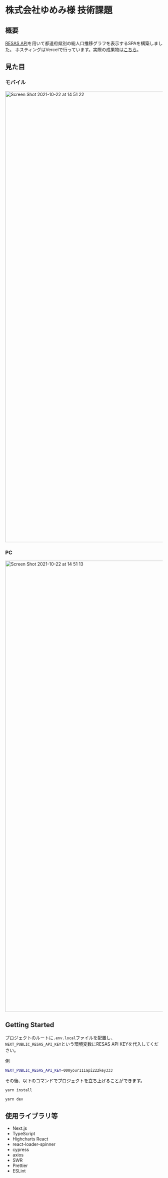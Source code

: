 # 株式会社ゆめみ様 技術課題

## 概要
[RESAS API](https://opendata.resas-portal.go.jp/)を用いて都道府県別の総人口推移グラフを表示するSPAを構築しました。
ホスティングはVercelで行っています。実際の成果物は[こちら](https://japan-population-chart.vercel.app/)。

## 見た目
### モバイル
<img width="1440" alt="Screen Shot 2021-10-22 at 14 51 22" src="https://user-images.githubusercontent.com/51704330/138401723-e15e724a-8271-4ebe-9cc9-e7df3f472059.png">

### PC
<img width="1440" alt="Screen Shot 2021-10-22 at 14 51 13" src="https://user-images.githubusercontent.com/51704330/138401711-1a8a4eac-4196-41b6-be3c-3f604de73b3b.png">


## Getting Started
プロジェクトのルートに`.env.local`ファイルを配置し、`NEXT_PUBLIC_RESAS_API_KEY`という環境変数にRESAS API KEYを代入してください。

例
```bash 
NEXT_PUBLIC_RESAS_API_KEY=000your111api222key333

```
その後、以下のコマンドでプロジェクトを立ち上げることができます。

```bash
yarn install

yarn dev
```

## 使用ライブラリ等
- Next.js
- TypeScript
- Highcharts React
- react-loader-spinner
- cypress
- axios
- SWR
- Prettier
- ESLint

